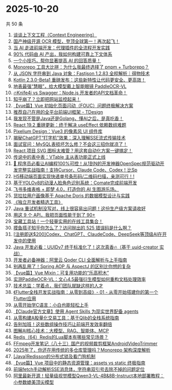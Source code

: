 # 2025-10-20

共 50 条

<!-- BEGIN JUEJIN -->
<!-- 最后更新时间 2025-10-20 00:28:35 +0800 -->
1. [谈谈上下文工程（Context Engineering）](https://juejin.cn/post/7562188129948565539)
1. [国产神级开源 OCR 模型，登顶全球第一！再次起飞！](https://juejin.cn/post/7561747976336605203)
1. [当 AI 走进前端开发：代理插件的全流程开发实践](https://juejin.cn/post/7561730978814656575)
1. [ 90% 代码由 AI 产出，我如何构建可靠上下文体系](https://juejin.cn/post/7562024713381150730)
1. [一个小技巧，帮你显著提高 AI 的回答质量！](https://juejin.cn/post/7561745236939358243)
1. [Monorepo 工具大比拼：为什么我最终选择了 pnpm + Turborepo？](https://juejin.cn/post/7561907345338122240)
1. [从 JSON 字符串到 Java 对象：Fastjson 1.2.83 全程解析｜得物技术](https://juejin.cn/post/7561377886604738611)
1. [Kotlin 2.3.0-Beta1 重磅发布：这些新特性让代码更安全、更高效！](https://juejin.cn/post/7561784823522869286)
1. [地表最强“慧眼”，给大模型戴上智能眼镜  PaddleOCR-VL](https://juejin.cn/post/7561706231033987113)
1. [🔥Knife4j vs Swagger：Node.js 开发者的API文档革命！](https://juejin.cn/post/7562068384785186867)
1. [知乎崩了？立即把网站监控起来！](https://juejin.cn/post/7561781514922541066)
1. [【vue篇】Vue 初始化页面闪动（FOUC）问题终极解决方案](https://juejin.cn/post/7561681923837034548)
1. [ 推荐自己在用的全平台前端UI框架 - TDesign](https://juejin.cn/post/7561646539468701735)
1. [我发现不管是Java还是Golang，懂AI之后，是真吃香！](https://juejin.cn/post/7561983487490998322)
1. [React 19.2 重磅更新：终于解决 useEffect 依赖数组难题](https://juejin.cn/post/7561377968435134507)
1. [Pixelium Design：Vue3 的像素风 UI 组件库](https://juejin.cn/post/7561984976435855369)
1. [揭秘ChatGPT“打字机”效果：深入理解SSE流式传输技术](https://juejin.cn/post/7561983487490752562)
1. [面试官问：MySQL表损坏怎么修？不会这三招你就凉了！](https://juejin.cn/post/7561742534930792463)
1. [React 项目 SVG 图标太难管？用这套自动化方案一键搞定！](https://juejin.cn/post/7561654751711494178)
1. [传说中的表中表：VTable 主从表功能正式上线](https://juejin.cn/post/7562010221120651303)
1. [🚀 程序员必看让AI编程100%可控！从1到N的开发神器OpenSpec规范驱动开发完整实战指南！支持Cursor、Claude Code、Codex！比Sp](https://juejin.cn/post/7562005346262646835)
1. [H5移动端页面实现快递单号条形码/二维码扫描，亲测可行！!](https://juejin.cn/post/7561706231033479209)
1. [基于YOLOv8的动漫人脸角色识别系统：Comate完成前端开发](https://juejin.cn/post/7561985680564273186)
1. [飞书多维表格 + 即梦 4.0，打造你的 AI 生图游乐场。](https://juejin.cn/post/7561831937552252964)
1. [货拉拉用户画像基于 Apache Doris 的数据模型设计与实践](https://juejin.cn/post/7561743258973700131)
1. [《独立开发者精选工具》](https://juejin.cn/post/7561449975568613418)
1. [Java 重试机制没写对，线上很容易出问题！这份生产级方案请收好](https://juejin.cn/post/7561729510417317923)
1. [用这 9 个 API，我把页面性能干到了 90+](https://juejin.cn/post/7561817841793073188)
1. [宝藏工具站！一个轻量实用的在线工具集合！](https://juejin.cn/post/7561660157027188799)
1. [摸鱼搭子知乎你怎么了？访问抛出的 525 错误码是什么啊？](https://juejin.cn/post/7561784823522574374)
1. [[注册即送$200]Codex、ChatGPT、ClaudeCode、DeepSeek等顶级AI在开发中的使用](https://juejin.cn/post/7561743258972651555)
1. [Java 开发必看：UUIDv7 终于标准化了！这次真香🔥（基于 uuid-creator 实战）](https://juejin.cn/post/7561721166474788883)
1. [开发者必备神器：阿里云 Qoder CLI 全面解析与上手指南](https://juejin.cn/post/7561633003215618048)
1. [别再乱用了！Spring AOP 与 AspectJ 的区别比你想的复杂](https://juejin.cn/post/7561265749299298356)
1. [【vue篇】Vue Mixin：可复用功能的“乐高积木”](https://juejin.cn/post/7561242362686996495)
1. [实测PaddleOCR-VL：文心4.5最强衍生模型如何重构文档处理效率](https://juejin.cn/post/7562005346262417459)
1. [技术总监：学着点，我们团队就缺这样的人才](https://juejin.cn/post/7561991765781250094)
1. [《Flutter全栈开发实战指南：从零到高级》- 01 - 从零开始搭建你的第一个Flutter应用](https://juejin.cn/post/7561985680564469794)
1. [ 从零开始学C语言：小白也能轻松上手](https://juejin.cn/post/7561742534931955727)
1. [【Claude官方文章】使用 Agent Skills 为现实世界配备 agents](https://juejin.cn/post/7561741513602203674)
1. [从零构建A股量化交易工具：基于Qlib的全栈系统指南](https://juejin.cn/post/7561695567722790927)
1. [告别加班！这些数组操作技巧让前端开发效率翻倍](https://juejin.cn/post/7561660157026975807)
1. [图解AI核心技术：大模型、RAG、智能体、MCP](https://juejin.cn/post/7561631375842902059)
1. [Redis（64）Redis的Lua脚本有哪些常见场景？](https://juejin.cn/post/7561340820231749651)
1. [FFmpeg开发笔记（八十三）国产的视频裁剪框架AndroidVideoTrimmer](https://juejin.cn/post/7562095191786274868)
1. [2025年了，你还在用传统的多仓库管理吗？Monorepo 架构深度解析](https://juejin.cn/post/7561813436793307170)
1. [[Java]Redisson的分布式锁及看门狗机制](https://juejin.cn/post/7561745236940062755)
1. [【vue篇】Vue 项目中的静态资源管理：assets vs static 终极指南](https://juejin.cn/post/7561242362686980111)
1. [前端fetch手动解析SSE消息体，字符串双引号去除不掉的问题定位](https://juejin.cn/post/7562103549842145326)
1. [阿里最新开源！轻量级视觉模型Qwen3-VL-4B&8B-Instruct本地部署教程：小参数媲美顶尖模型](https://juejin.cn/post/7562026892162121780)
<!-- END JUEJIN -->